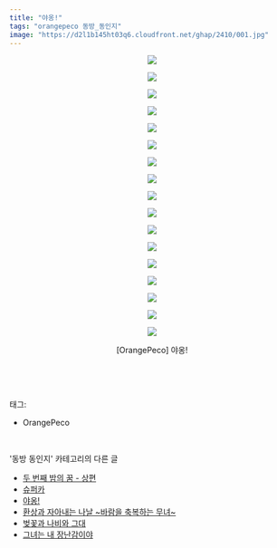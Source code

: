 ```yaml
---
title: "야옹!"
tags: "orangepeco 동방_동인지"
image: "https://d2l1b145ht03q6.cloudfront.net/ghap/2410/001.jpg"
---
```

<div class="article">
<p style="text-align: center; clear: none; float: none;"><img src="{{ site.imgserver1 }}/ghap/2410/001.jpg"/></p>
<p style="text-align: center; clear: none; float: none;"><img src="{{ site.imgserver1 }}/ghap/2410/002.jpg"/></p>
<p style="text-align: center; clear: none; float: none;"><img src="{{ site.imgserver1 }}/ghap/2410/003.jpg"/></p>
<p style="text-align: center; clear: none; float: none;"><img src="{{ site.imgserver1 }}/ghap/2410/004.jpg"/></p>
<p style="text-align: center; clear: none; float: none;"><img src="{{ site.imgserver1 }}/ghap/2410/005.jpg"/></p>
<p style="text-align: center; clear: none; float: none;"><img src="{{ site.imgserver1 }}/ghap/2410/006.jpg"/></p>
<p style="text-align: center; clear: none; float: none;"><img src="{{ site.imgserver1 }}/ghap/2410/007.jpg"/></p>
<p style="text-align: center; clear: none; float: none;"><img src="{{ site.imgserver1 }}/ghap/2410/008.jpg"/></p>
<p style="text-align: center; clear: none; float: none;"><img src="{{ site.imgserver1 }}/ghap/2410/009.jpg"/></p>
<p style="text-align: center; clear: none; float: none;"><img src="{{ site.imgserver1 }}/ghap/2410/010.jpg"/></p>
<p style="text-align: center; clear: none; float: none;"><img src="{{ site.imgserver1 }}/ghap/2410/011.jpg"/></p>
<p style="text-align: center; clear: none; float: none;"><img src="{{ site.imgserver1 }}/ghap/2410/012.jpg"/></p>
<p style="text-align: center; clear: none; float: none;"><img src="{{ site.imgserver1 }}/ghap/2410/013.jpg"/></p>
<p style="text-align: center; clear: none; float: none;"><img src="{{ site.imgserver1 }}/ghap/2410/014.jpg"/></p>
<p style="text-align: center; clear: none; float: none;"><img src="{{ site.imgserver1 }}/ghap/2410/015.jpg"/></p>
<p style="text-align: center; clear: none; float: none;"><img src="{{ site.imgserver1 }}/ghap/2410/016.jpg"/></p>
<p style="text-align: center; clear: none; float: none;"><img src="{{ site.imgserver1 }}/ghap/2410/017.jpg"/></p>
<p style="text-align: center; clear: none; float: none;">[OrangePeco] 야옹!</p>
<p><br/></p>
</div><br/>
<div class="tagTrail">
<p>태그: </p>
<ul>
<li>OrangePeco</li>
</ul>
</div><br/>
<div class="another">
<p>'동방 동인지' 카테고리의 다른 글</p>
<ul>
<li><a href="/ghap_2412">두 번째 밤의 꿈 - 상편</a></li>
<li><a href="/ghap_2411">슈퍼카</a></li>
<li><a href="/ghap_2410">야옹!</a></li>
<li><a href="/ghap_2409">환상과 자아내는 나날 ~바람을 축복하는 무녀~</a></li>
<li><a href="/ghap_2408">벚꽃과 나비와 그대</a></li>
<li><a href="/ghap_2407">그녀는 내 장난감이야</a></li>
</ul>
</div><br/>
<div class="cb_module cb_fluid">
<div class="cb_wrt cb_profile">
</div><!-- commentList close -->
</div><br/>
